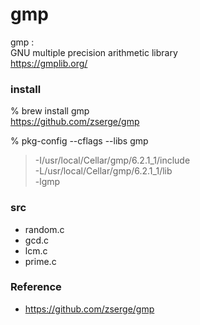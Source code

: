gmp
===============


gmp :   
GNU multiple precision arithmetic library  
https://gmplib.org/  


### install  
% brew install gmp  
https://github.com/zserge/gmp  

% pkg-config --cflags --libs gmp  
> -I/usr/local/Cellar/gmp/6.2.1_1/include   
> -L/usr/local/Cellar/gmp/6.2.1_1/lib   
> -lgmp  


### src  
- random.c  
- gcd.c  
- lcm.c  
- prime.c  


### Reference
- https://github.com/zserge/gmp  

